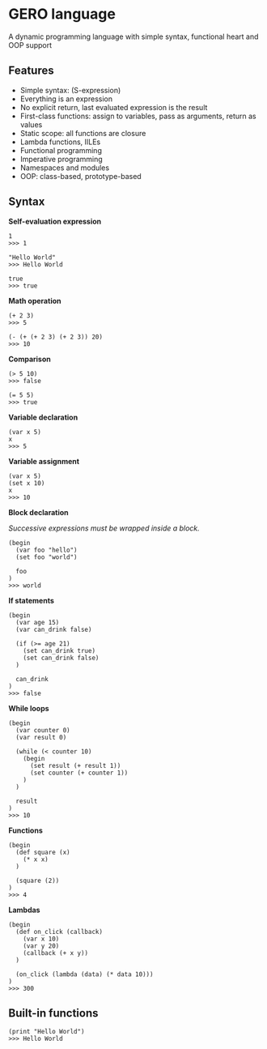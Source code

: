 # GERO language

A dynamic programming language with simple syntax, functional heart and OOP support

## Features

- Simple syntax: (S-expression)
- Everything is an expression
- No explicit return, last evaluated expression is the result
- First-class functions: assign to variables, pass as arguments, return as values
- Static scope: all functions are closure
- Lambda functions, IILEs
- Functional programming
- Imperative programming
- Namespaces and modules
- OOP: class-based, prototype-based

## Syntax

**Self-evaluation expression**
```
1
>>> 1

"Hello World"
>>> Hello World

true
>>> true
```

**Math operation**
```
(+ 2 3)
>>> 5

(- (+ (+ 2 3) (+ 2 3)) 20)
>>> 10
```

**Comparison**
```
(> 5 10)
>>> false

(= 5 5)
>>> true
```

**Variable declaration**
```
(var x 5)
x
>>> 5
```

**Variable assignment**
```
(var x 5)
(set x 10)
x
>>> 10
```

**Block declaration**

*Successive expressions must be wrapped inside a block.*
```
(begin
  (var foo "hello")
  (set foo "world")

  foo
)
>>> world
```

**If statements**
```
(begin
  (var age 15)
  (var can_drink false)

  (if (>= age 21)
    (set can_drink true)
    (set can_drink false)
  )

  can_drink
)
>>> false
```

**While loops**
```
(begin
  (var counter 0)
  (var result 0)

  (while (< counter 10)
    (begin
      (set result (+ result 1))
      (set counter (+ counter 1))
    )
  )

  result
)
>>> 10
```

**Functions**
```
(begin
  (def square (x) 
    (* x x)
  )

  (square (2))
)
>>> 4
```

**Lambdas**
```
(begin
  (def on_click (callback)
    (var x 10)
    (var y 20)
    (callback (+ x y))
  )

  (on_click (lambda (data) (* data 10)))
)
>>> 300
```

## Built-in functions

```
(print "Hello World")
>>> Hello World
```